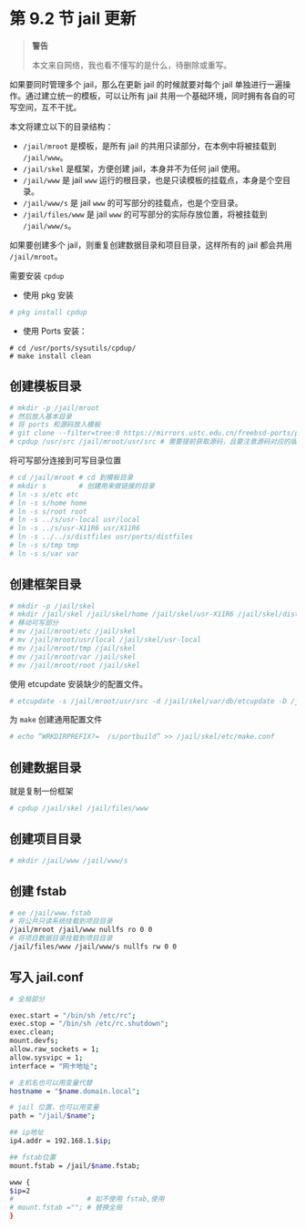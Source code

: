 # 第 9.2 节 jail 更新

>**警告**
>
>本文来自网络，我也看不懂写的是什么，待删除或重写。

如果要同时管理多个 jail，那么在更新 jail 的时候就要对每个 jail 单独进行一遍操作。通过建立统一的模板，可以让所有 jail 共用一个基础环境，同时拥有各自的可写空间，互不干扰。

本文将建立以下的目录结构：

- `/jail/mroot` 是模板，是所有 jail 的共用只读部分，在本例中将被挂载到 `/jail/www`。
- `/jail/skel` 是框架，方便创建 jail，本身并不为任何 jail 使用。
- `/jail/www` 是 jail `www` 运行的根目录，也是只读模板的挂载点，本身是个空目录。
- `/jail/www/s` 是 jail `www` 的可写部分的挂载点，也是个空目录。
- `/jail/files/www` 是 jail `www` 的可写部分的实际存放位置，将被挂载到 `/jail/www/s`。

如果要创建多个 jail，则重复创建数据目录和项目目录，这样所有的 jail 都会共用 `/jail/mroot`。

需要安装 `cpdup`

- 使用 pkg 安装
```sh
# pkg install cpdup
```

- 使用 Ports 安装：

```
# cd /usr/ports/sysutils/cpdup/ 
# make install clean
```
## 创建模板目录

```sh
# mkdir -p /jail/mroot
# 然后放入基本目录
# 将 ports 和源码放入模板
# git clone --filter=tree:0 https://mirrors.ustc.edu.cn/freebsd-ports/ports.git /jail/mroot/usr/ports
# cpdup /usr/src /jail/mroot/usr/src # 需要提前获取源码，且要注意源码对应的版本要与 /jail/mroot 的版本相同
```

将可写部分连接到可写目录位置

```sh
# cd /jail/mroot # cd 到模板目录
# mkdir s        # 创建用来做链接的目录
# ln -s s/etc etc
# ln -s s/home home
# ln -s s/root root
# ln -s ../s/usr-local usr/local
# ln -s ../s/usr-X11R6 usr/X11R6
# ln -s ../../s/distfiles usr/ports/distfiles
# ln -s s/tmp tmp
# ln -s s/var var
```

## 创建框架目录

```sh
# mkdir -p /jail/skel
# mkdir /jail/skel /jail/skel/home /jail/skel/usr-X11R6 /jail/skel/distfiles /jail/skel/portbuild
# 移动可写部分
# mv /jail/mroot/etc /jail/skel
# mv /jail/mroot/usr/local /jail/skel/usr-local
# mv /jail/mroot/tmp /jail/skel
# mv /jail/mroot/var /jail/skel
# mv /jail/mroot/root /jail/skel
```

使用 etcupdate 安装缺少的配置文件。

```sh
# etcupdate -s /jail/mroot/usr/src -d /jail/skel/var/db/etcupdate -D /jail/skel
```

为 `make` 创建通用配置文件

```sh
# echo “WRKDIRPREFIX?=  /s/portbuild” >> /jail/skel/etc/make.conf
```

## 创建数据目录

就是复制一份框架

```sh
# cpdup /jail/skel /jail/files/www
```

## 创建项目目录

```sh
# mkdir /jail/www /jail/www/s
```

## 创建 fstab

```sh
# ee /jail/www.fstab
# 将公共只读系统挂载到项目目录
/jail/mroot /jail/www nullfs ro 0 0
# 将项目数据目录挂载到项目目录
/jail/files/www /jail/www/s nullfs rw 0 0
```

## 写入 jail.conf

```sh
# 全局部分

exec.start = "/bin/sh /etc/rc";
exec.stop = "/bin/sh /etc/rc.shutdown";
exec.clean;
mount.devfs;
allow.raw_sockets = 1;
allow.sysvipc = 1;
interface = "网卡地址";

# 主机名也可以用变量代替
hostname = "$name.domain.local";

# jail 位置，也可以用变量
path = "/jail/$name";

## ip地址
ip4.addr = 192.168.1.$ip;

## fstab位置
mount.fstab = /jail/$name.fstab;

www {
$ip=2
#                  # 如不使用 fstab,使用
# mount.fstab =""; # 替换全局
}
```

